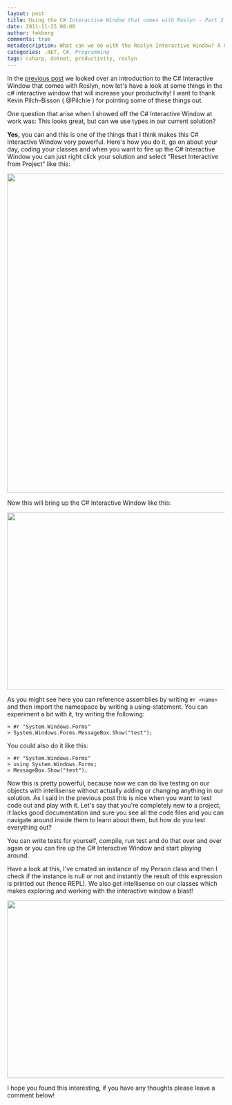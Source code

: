 ```yaml
---
layout: post
title: Using the C# Interactive Window that comes with Roslyn - Part 2
date: 2011-11-25 08:00
author: fekberg
comments: true
metadescription: What can we do with the Roslyn Interactive Window? A C# REPL can help you explore language features without a big fuss.
categories: .NET, C#, Programming
tags: csharp, dotnet, productivity, roslyn
---
```

In the <a href="https://www.filipekberg.se/2011/11/14/using-the-c-interactive-window-that-comes-with-roslyn/">previous post</a> we looked over an introduction to the C# Interactive Window that comes with Roslyn, now let's have a look at some things in the c# interactive window that will increase your productivity! I want to thank Kevin Pilch-Bisson ( @Pilchie ) for pointing some of these things out.

One question that arise when I showed off the C# Interactive Window at work was: This looks great, but can we use types in our current solution?<!--excerpt-->

<strong>Yes,</strong> you can and this is one of the things that I think makes this C# Interactive Window very powerful. Here's how you do it, go on about your day, coding your classes and when you want to fire up the C# Interactive Window you can just right click your solution and select "Reset Interactive from Project" like this:

<a href="https://cdn.filipekberg.se/fekberg-blog/wp-content/uploads/2011/11/csharp_interactive_8.png"><img src="https://cdn.filipekberg.se/fekberg-blog/wp-content/uploads/2011/11/csharp_interactive_8.png" alt="" title="csharp_interactive_8" width="729" height="739" class="alignnone size-full wp-image-479" /></a>

Now this will bring up the C# Interactive Window like this:

<a href="https://cdn.filipekberg.se/fekberg-blog/wp-content/uploads/2011/11/csharp_interactive_9.png"><img src="https://cdn.filipekberg.se/fekberg-blog/wp-content/uploads/2011/11/csharp_interactive_9.png" alt="" title="csharp_interactive_9" width="627" height="410" class="alignnone size-full wp-image-483" /></a>

As you might see here you can reference assemblies by writing `#r <name>` and then import the namespace by writing a using-statement. You can experiment a bit with it, try writing the following:

	> #r "System.Windows.Forms"
	> System.Windows.Forms.MessageBox.Show("test");

You could also do it like this:

	> #r "System.Windows.Forms"
	> using System.Windows.Forms;
	> MessageBox.Show("test");

Now this is pretty powerful, because now we can do live testing on our objects with intellisense without actually adding or changing anything in our solution. As I said in the previous post this is nice when you want to test code out and play with it. Let's say that you're completely new to a project, it lacks good documentation and sure you see all the code files and you can navigate around inside them to learn about them, but how do you test everything out?

You can write tests for yourself, compile, run test and do that over and over again or you can fire up the C# Interactive Window and start playing around. 

Have a look at this, I've created an instance of my Person class and then I check if the instance is null or not and instantly the result of this expression is printed out (hence REPL). We also get intellisense on our classes which makes exploring and working with the interactive window a blast!

<a href="https://cdn.filipekberg.se/fekberg-blog/wp-content/uploads/2011/11/csharp_interactive_10.png"><img src="https://cdn.filipekberg.se/fekberg-blog/wp-content/uploads/2011/11/csharp_interactive_10.png" alt="" title="csharp_interactive_10" width="626" height="411" class="alignnone size-full wp-image-484" /></a>

I hope you found this interesting, if you have any thoughts please leave a comment below!
